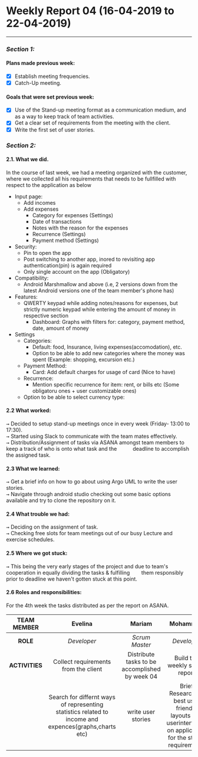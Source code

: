 #  Weekly Report 04 (16-04-2019 to 22-04-2019)
---

### ___Section 1:___
#### Plans made previous week:
- [x] Establish meeting frequencies.
- [x] Catch-Up meeting.
#### Goals that were set previous week:
- [x] Use of the Stand-up meeting format as a communication medium, and as a way to keep track of team activities.
- [x] Get a clear set of requirements from the meeting with the client.
- [x] Write the first set of user stories.

### ___Section 2:___
         
#### 2.1. What we did.
 In the course of last week, we had a meeting organized with the customer, where we collected all his requirements that needs to be fullfilled with respect to the application as below

   * Input page:
     * Add incomes
     * Add expenses
        * Category for expenses (Settings)
        * Date of transactions
        * Notes with the reason for the expenses
        * Recurrence (Settings)
        * Payment method (Settings)
   * Security:
      * Pin to open the app
      * Post switching to another app, inored to revisiting app authentication(pin) is again required
      * Only single account on the app (Obligatory)
   * Compatibility:
      * Android Marshmallow and above (i.e, 2 versions down from the latest Android versions one of the team member's phone has)
   * Features:
      * QWERTY keypad while adding notes/reasons for expenses, but strictly numeric keypad while entering the amount of money in respective section 
        * Dashboard: Graphs with filters for: category, payment method, date, amount of money
   * Settings
      * Categories:
        * Default: food, Insurance, living expenses(accomodation), etc.
        * Option to be able to add new categories where the money was spent (Example: shopping, excursion etc.)
      * Payment Method:
        * Card: Add default charges for usage of card (Nice to have)
      * Recurrence:
        * Mention specific recurrence for item: rent, or bills etc (Some obligatoru ones + user customizable ones)
      * Option to be able to select currency type:
      
#### 2.2 What worked:

<kbd>→</kbd> Decided to setup stand-up meetings once in every week (Friday- 13:00 to 17:30).<br />
<kbd>→</kbd> Started using Slack to communicate with the team mates effectively.<br />
<kbd>→</kbd> Distribution/Assignment of tasks via ASANA amongst team members to keep a track of who is onto what task and the &nbsp; &nbsp; &nbsp; &nbsp; &nbsp; deadline to accomplish the assigned task.

#### 2.3 What we learned:
<kbd>→</kbd> Get a brief info on how to go about using Argo UML to write the user stories.<br />
<kbd>→</kbd> Navigate through android studio checking out some basic options available and try to clone the repository on it.

#### 2.4 What trouble we had:

<kbd>→</kbd> Deciding on the assignment of task.<br />
<kbd>→</kbd> Checking free slots for team meetings out of our busy Lecture and exercise schedules.

#### 2.5 Where we got stuck:
<kbd>→</kbd> This being the very early stages of the project and due to team's cooperation in equally dividing the tasks & fulfilling &nbsp;&nbsp;&nbsp;&nbsp;&nbsp;&nbsp;&nbsp;them responsibly prior to deadline we haven't gotten stuck at this point. 

#### 2.6 Roles and responsibilities:

For the 4th week the tasks distributed as per the report on ASANA.

|TEAM MEMBER | Evelina | Mariam | Mohammed | Ronald |
| :------: | :------: | :------: | :------: | :------: |
| __ROLE__       | _Developer_ |_Scrum Master_ | _Developer_|_Scrum Master_ |
| __ACTIVITIES__       |Collect requirements from the client| Distribute tasks to be accomplished by week 04 | Build the weekly status report|Integrate all the requirements |
|        | Search for differnt ways of representing statistics related to income and expences(graphs,charts etc)| write user stories |Brief Research on best user friendly layouts and userinterfaces on application for the stated requirements  |Improvise the layout of the blog posts |
